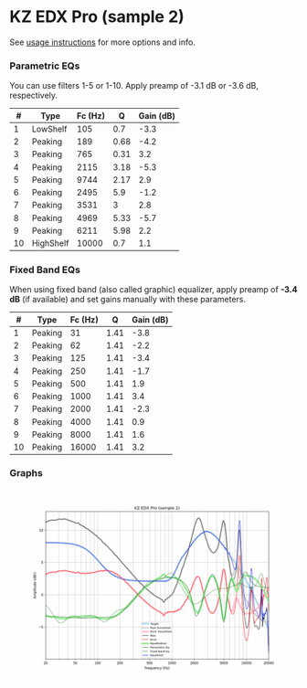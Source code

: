 # KZ EDX Pro (sample 2)
See [usage instructions](https://github.com/jaakkopasanen/AutoEq#usage) for more options and info.

### Parametric EQs
You can use filters 1-5 or 1-10. Apply preamp of -3.1 dB or -3.6 dB, respectively.

|   # | Type      |   Fc (Hz) |    Q |   Gain (dB) |
|-----|-----------|-----------|------|-------------|
|   1 | LowShelf  |       105 | 0.7  |        -3.3 |
|   2 | Peaking   |       189 | 0.68 |        -4.2 |
|   3 | Peaking   |       765 | 0.31 |         3.2 |
|   4 | Peaking   |      2115 | 3.18 |        -5.3 |
|   5 | Peaking   |      9744 | 2.17 |         2.9 |
|   6 | Peaking   |      2495 | 5.9  |        -1.2 |
|   7 | Peaking   |      3531 | 3    |         2.8 |
|   8 | Peaking   |      4969 | 5.33 |        -5.7 |
|   9 | Peaking   |      6211 | 5.98 |         2.2 |
|  10 | HighShelf |     10000 | 0.7  |         1.1 |

### Fixed Band EQs
When using fixed band (also called graphic) equalizer, apply preamp of **-3.4 dB** (if available) and set gains manually with these parameters.

|   # | Type    |   Fc (Hz) |    Q |   Gain (dB) |
|-----|---------|-----------|------|-------------|
|   1 | Peaking |        31 | 1.41 |        -3.8 |
|   2 | Peaking |        62 | 1.41 |        -2.2 |
|   3 | Peaking |       125 | 1.41 |        -3.4 |
|   4 | Peaking |       250 | 1.41 |        -1.7 |
|   5 | Peaking |       500 | 1.41 |         1.9 |
|   6 | Peaking |      1000 | 1.41 |         3.4 |
|   7 | Peaking |      2000 | 1.41 |        -2.3 |
|   8 | Peaking |      4000 | 1.41 |         0.9 |
|   9 | Peaking |      8000 | 1.41 |         1.6 |
|  10 | Peaking |     16000 | 1.41 |         3.2 |

### Graphs
![](./KZ%20EDX%20Pro%20(sample%202).png)
